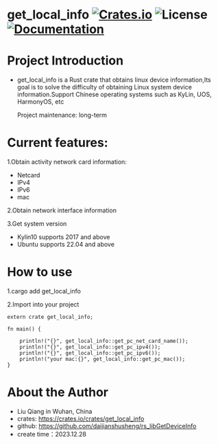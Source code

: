 # get_local_info [![Crates.io](https://img.shields.io/crates/v/get_local_info.svg)](https://crates.io/crates/get_local_info) ![License](https://img.shields.io/crates/l/get_local_info.svg) [![Documentation](https://docs.rs/get_local_info/badge.svg)](https://docs.rs/get_local_info/)

# Project Introduction

* get_local_info is a Rust crate that obtains linux device information,Its goal is to solve the difficulty of obtaining Linux system device information.Support Chinese operating systems such as KyLin, UOS, HarmonyOS, etc

	Project maintenance: long-term

# Current features:
1.Obtain activity network card information:
* Netcard
* IPv4
* IPv6
* mac

2.Obtain network interface information

3.Get system version
* Kylin10 supports 2017 and above
* Ubuntu supports 22.04 and above

# How to use
1.cargo add get_local_info

2.Import into your project

```
extern crate get_local_info;

fn main() {

    println!("{}", get_local_info::get_pc_net_card_name());
    println!("{}", get_local_info::get_pc_ipv4());
    println!("{}", get_local_info::get_pc_ipv6());
    println!("your mac:{}", get_local_info::get_pc_mac());
}
```

# About the Author
* Liu Qiang in Wuhan, China
* crates: <https://crates.io/crates/get_local_info>
* github: <https://github.com/daijianshusheng/rs_libGetDeviceInfo>
* create time：2023.12.28
